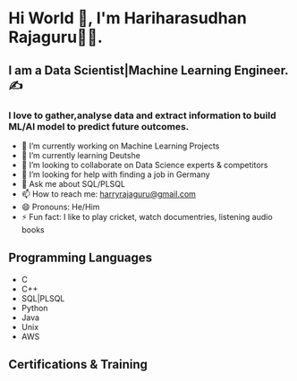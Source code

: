 # Hi World 👋, I'm Hariharasudhan Rajaguru👨‍💻.
## I am a Data Scientist|Machine Learning Engineer.✍️
### I love to gather,analyse data and extract information to build ML/AI model to predict future outcomes.



- 🔭 I’m currently working on Machine Learning Projects
- 🌱 I’m currently learning Deutshe
- 👯 I’m looking to collaborate on Data Science experts & competitors
- 🤔 I’m looking for help with finding a job in Germany
- 💬 Ask me about SQL/PLSQL
- 📫 How to reach me: harryrajaguru@gmail.com
- 😄 Pronouns: He/Him
- ⚡ Fun fact: I like to play cricket, watch documentries, listening audio books
 


## Programming Languages
- C
- C++
- SQL|PLSQL
- Python
- Java
- Unix
- AWS

## Certifications & Training

  
  
  


